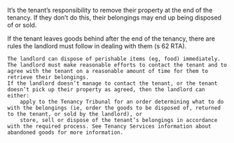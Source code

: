 

It’s the tenant’s responsibility to remove their property at the end of the tenancy. If they don’t do this, their belongings may end up being disposed of or sold.

If the tenant leaves goods behind after the end of the tenancy, there are rules the landlord must follow in dealing with them (s 62 RTA).

    The landlord can dispose of perishable items (eg, food) immediately.
    The landlord must make reasonable efforts to contact the tenant and to agree with the tenant on a reasonable amount of time for them to retrieve their belongings.
    If the landlord doesn’t manage to contact the tenant, or the tenant doesn’t pick up their property as agreed, then the landlord can either:
        apply to the Tenancy Tribunal for an order determining what to do with the belongings (ie, order the goods to be disposed of, returned to the tenant, or sold by the landlord), or
        store, sell or dispose of the tenant’s belongings in accordance with the required process. See Tenancy Services information about abandoned goods for more information.

